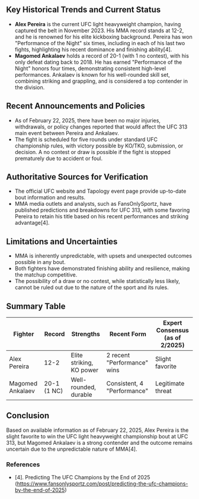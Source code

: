## Key Historical Trends and Current Status

- **Alex Pereira** is the current UFC light heavyweight champion, having captured the belt in November 2023. His MMA record stands at 12-2, and he is renowned for his elite kickboxing background. Pereira has won "Performance of the Night" six times, including in each of his last two fights, highlighting his recent dominance and finishing ability[4].
- **Magomed Ankalaev** holds a record of 20-1 (with 1 no contest), with his only defeat dating back to 2018. He has earned "Performance of the Night" honors four times, demonstrating consistent high-level performances. Ankalaev is known for his well-rounded skill set, combining striking and grappling, and is considered a top contender in the division.

## Recent Announcements and Policies

- As of February 22, 2025, there have been no major injuries, withdrawals, or policy changes reported that would affect the UFC 313 main event between Pereira and Ankalaev.
- The fight is scheduled for five rounds under standard UFC championship rules, with victory possible by KO/TKO, submission, or decision. A no contest or draw is possible if the fight is stopped prematurely due to accident or foul.

## Authoritative Sources for Verification

- The official UFC website and Tapology event page provide up-to-date bout information and results.
- MMA media outlets and analysts, such as FansOnlySportz, have published predictions and breakdowns for UFC 313, with some favoring Pereira to retain his title based on his recent performances and striking advantage[4].

## Limitations and Uncertainties

- MMA is inherently unpredictable, with upsets and unexpected outcomes possible in any bout.
- Both fighters have demonstrated finishing ability and resilience, making the matchup competitive.
- The possibility of a draw or no contest, while statistically less likely, cannot be ruled out due to the nature of the sport and its rules.

## Summary Table

| Fighter             | Record   | Strengths                 | Recent Form                  | Expert Consensus (as of 2/2025) |
|---------------------|----------|---------------------------|------------------------------|----------------------------------|
| Alex Pereira        | 12-2     | Elite striking, KO power  | 2 recent "Performance" wins  | Slight favorite                  |
| Magomed Ankalaev    | 20-1 (1 NC) | Well-rounded, durable      | Consistent, 4 "Performance"  | Legitimate threat                |

## Conclusion

Based on available information as of February 22, 2025, Alex Pereira is the slight favorite to win the UFC light heavyweight championship bout at UFC 313, but Magomed Ankalaev is a strong contender and the outcome remains uncertain due to the unpredictable nature of MMA[4].

### References

- [4]. Predicting The UFC Champions by the End of 2025 (https://www.fansonlysportz.com/post/predicting-the-ufc-champions-by-the-end-of-2025)